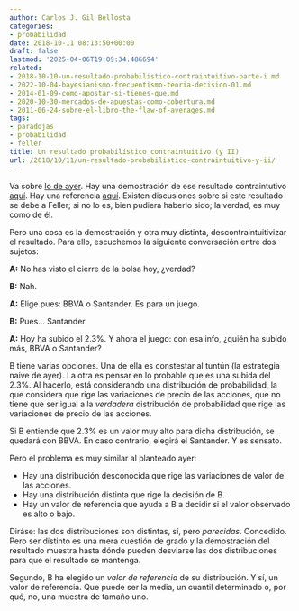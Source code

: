 ```yaml
---
author: Carlos J. Gil Bellosta
categories:
- probabilidad
date: 2018-10-11 08:13:50+00:00
draft: false
lastmod: '2025-04-06T19:09:34.486694'
related:
- 2018-10-10-un-resultado-probabilistico-contraintuitivo-parte-i.md
- 2022-10-04-bayesianismo-frecuentismo-teoria-decision-01.md
- 2014-01-09-como-apostar-si-tienes-que.md
- 2020-10-30-mercados-de-apuestas-como-cobertura.md
- 2011-06-24-sobre-el-libro-the-flaw-of-averages.md
tags:
- paradojas
- probabilidad
- feller
title: Un resultado probabilístico contraintuitivo (y II)
url: /2018/10/11/un-resultado-probabilistico-contraintuitivo-y-ii/
---
```


Va sobre [lo de ayer](http://www.datanalytics.com/2018/10/10/un-resultado-probabilistico-contraintuitivo-parte-i/). Hay una demostración de ese resultado contraintutivo [aquí](https://math.stackexchange.com/questions/655972/help-rules-of-a-game-whose-details-i-dont-remember/656426#656426). Hay una referencia [aquí](http://www-isl.stanford.edu/~cover/papers/paper73.pdf). Existen discusiones sobre si este resultado se debe a Feller; si no lo es, bien pudiera haberlo sido; la verdad, es muy como de él.

Pero una cosa es la demostración y otra muy distinta, descontraintuitivizar el resultado. Para ello, escuchemos la siguiente conversación entre dos sujetos:

**A:** No has visto el cierre de la bolsa hoy, ¿verdad?

**B:** Nah.

**A:** Elige pues: BBVA o Santander. Es para un juego.

**B:** Pues... Santander.

**A:** Hoy ha subido el 2.3%. Y ahora el juego: con esa info, ¿quién ha subido más, BBVA o Santander?

B tiene varias opciones. Una de ella es constestar al tuntún (la estrategia naive de ayer). La otra es pensar en lo probable que es una subida del 2.3%. Al hacerlo, está considerando una distribución de probabilidad, la que considera que rige las variaciones de precio de las acciones, que no tiene que ser igual a la _verdadera_ distribución de probabilidad que rige las variaciones de precio de las acciones.

Si B entiende que 2.3% es un valor muy alto para dicha distribución, se quedará con BBVA. En caso contrario, elegirá el Santander. Y es sensato.

Pero el problema es muy similar al planteado ayer:

* Hay una distribución desconocida que rige las variaciones de valor de las acciones.
* Hay una distribución distinta que rige la decisión de B.
* Hay un valor de referencia que ayuda a B a decidir si el valor observado es alto o bajo.

Diráse: las dos distribuciones son distintas, sí, pero _parecidas_. Concedido. Pero ser distinto es una mera cuestión de grado y la demostración del resultado muestra hasta dónde pueden desviarse las dos distribuciones para que el resultado se mantenga.

Segundo, B ha elegido un _valor de referencia_ de su distribución. Y sí, un valor de referencia. Que puede ser la media, un cuantil determinado o, por qué, no, una muestra de tamaño uno.